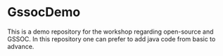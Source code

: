 # GssocDemo
This is a demo repository for the workshop regarding open-source and GSSOC.
In this repository one can prefer to add java code from basic to advance.